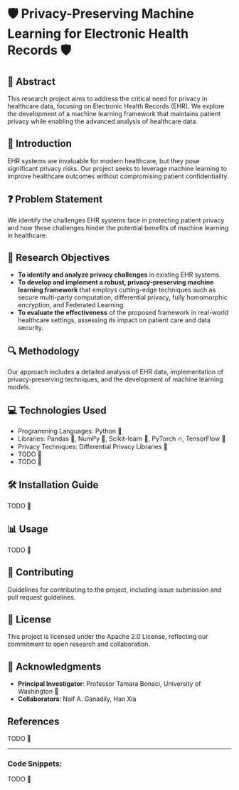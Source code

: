 # 🛡️ Privacy-Preserving Machine Learning for Electronic Health Records 🛡️

## 📄 Abstract
This research project aims to address the critical need for privacy in healthcare data, focusing on Electronic Health Records (EHR). We explore the development of a machine learning framework that maintains patient privacy while enabling the advanced analysis of healthcare data.

## 📌 Introduction
EHR systems are invaluable for modern healthcare, but they pose significant privacy risks. Our project seeks to leverage machine learning to improve healthcare outcomes without compromising patient confidentiality.

## ❓ Problem Statement
We identify the challenges EHR systems face in protecting patient privacy and how these challenges hinder the potential benefits of machine learning in healthcare.

## 🎯 Research Objectives
- **To identify and analyze privacy challenges** in existing EHR systems.
- **To develop and implement a robust, privacy-preserving machine learning framework** that employs cutting-edge techniques such as secure multi-party computation, differential privacy, fully homomorphic encryption, and Federated Learning.
- **To evaluate the effectiveness** of the proposed framework in real-world healthcare settings, assessing its impact on patient care and data security.

## 🔍 Methodology
Our approach includes a detailed analysis of EHR data, implementation of privacy-preserving techniques, and the development of machine learning models.

## 💻 Technologies Used
- Programming Languages: Python 🐍
- Libraries: Pandas 🐼, NumPy 🔢, Scikit-learn 🤖, PyTorch 🔥, TensorFlow 🧠
- Privacy Techniques: Differential Privacy Libraries 🔐
- TODO 📝
- TODO 📝
## 🛠️ Installation Guide
TODO 📝

## 📊 Usage
TODO 📝

## 🤝 Contributing
Guidelines for contributing to the project, including issue submission and pull request guidelines.

## 📜 License
This project is licensed under the Apache 2.0 License, reflecting our commitment to open research and collaboration.

## 👏 Acknowledgments
- **Principal Investigator**: Professor Tamara Bonaci, University of Washington 🏫
- **Collaborators**: Naif A. Ganadily, Han Xia

## References
TODO 📝

---

### Code Snippets:
TODO 📝
